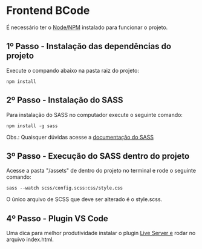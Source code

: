 # Frontend BCode

É necessário ter o [Node/NPM](https://nodejs.org/en/download/) instalado para funcionar o projeto.

## 1º Passo - Instalação das dependências do projeto

Execute o compando abaixo na pasta raiz do projeto:

```
npm install
```

## 2º Passo - Instalação do SASS

Para instalação do SASS no computador execute o seguinte comando:
 
```
npm install -g sass
```

Obs.: Quaisquer dúvidas acesse a [documentação do SASS](https://sass-lang.com/install)

## 3º Passo - Execução do SASS dentro do projeto

Acesse a pasta "/assets" de dentro do projeto no terminal e rode o seguinte comando:

```
sass --watch scss/config.scss:css/style.css
```

O único arquivo de SCSS que deve ser alterado é o style.scss.

## 4º Passo - Plugin VS Code

Uma dica para melhor produtividade instalar o plugin [Live Server e](https://marketplace.visualstudio.com/items?itemName=ritwickdey.LiveServer) rodar no arquivo index.html.
